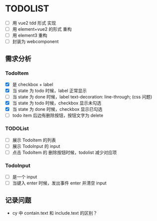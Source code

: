 # TODOLIST

- [ ] 用 vue2 tdd 形式 实现
- [ ] 用 element+vue2 的形式 重构
- [ ] 用 element3 重构
- [ ] 封装为 webcomponent

## 需求分析

### TodoItem

- [x] 是 checkbox + label
- [x] 当 state 为 todo 时候，label 正常显示
- [ ] 当 state 为 done 时候，label text-decoration: line-through; (css 问题)
- [x] 当 state 为 todo 时候，checkbox 显示未勾选
- [x] 当 state 为 done 时候，checkbox 显示已勾选
- [ ] todo item 后边有删除按钮，按钮文字为 delete

### TODOList

- [ ] 展示 TodoItem 的列表
- [ ] 展示 TodoInput 的 input
- [ ] 点击 TodoItem 的 删除按钮时候，todolist 减少对应项

### TodoInput

- [ ] 是一个 input
- [ ] 当键入 enter 时候，发出事件 enter 并清空 input

## 记录问题

- cy 中 contain.text 和 include.text 的区别？
